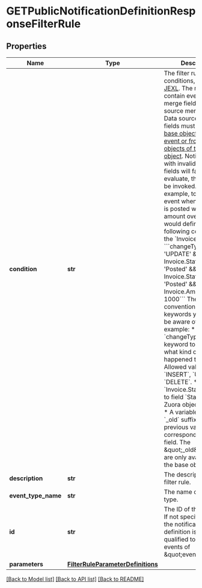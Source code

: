 # GETPublicNotificationDefinitionResponseFilterRule

## Properties
Name | Type | Description | Notes
------------ | ------------- | ------------- | -------------
**condition** | **str** | The filter rule conditions, written in [JEXL](http://commons.apache.org/proper/commons-jexl/). The rule might contain event context merge fields and data source merge fields. Data source merge fields must be from [the base object of the event or from the joined objects of the base object](https://knowledgecenter.zuora.com/DC_Developers/M_Export_ZOQL#Data_Sources_and_Objects). Notifications with invalid merge fields will fail to evaluate, thus will not be invoked. For example, to trigger an event when an invoice is posted with the amount over 1000, you would define the following condition on the &#x60;Invoice&#x60; object:  &#x60;&#x60;&#x60;changeType &#x3D;&#x3D; &#39;UPDATE&#39; &amp;&amp; Invoice.Status &#x3D;&#x3D; &#39;Posted&#39; &amp;&amp; Invoice.Status_old !&#x3D; &#39;Posted&#39; &amp;&amp; Invoice.Amount &gt; 1000&#x60;&#x60;&#x60;  There are conventions and keywords you need to be aware of. For example:  * &#x60;changeType&#x60; is a keyword to specify what kind of change happened to the object. Allowed values are &#x60;INSERT&#x60;, &#x60;UPDATE&#x60; or &#x60;DELETE&#x60;.  * &#x60;Invoice.Status&#x60; refers to field &#x60;Status&#x60; of the Zuora object &#x60;Invoice&#x60;.  * A variable with the &#x60;_old&#x60; suffix means it’s a previous value of the corresponding object field. The \&quot;_old\&quot; fields are only available on the base objects.  | [optional] 
**description** | **str** | The description of the filter rule. | [optional] 
**event_type_name** | **str** | The name of the event type. | [optional] 
**id** | **str** | The ID of the filter rule. If not specified or null, the notification definition is always qualified to process events of \&quot;eventType\&quot;. | [optional] 
**parameters** | [**FilterRuleParameterDefinitions**](FilterRuleParameterDefinitions.md) |  | [optional] 

[[Back to Model list]](../README.md#documentation-for-models) [[Back to API list]](../README.md#documentation-for-api-endpoints) [[Back to README]](../README.md)


